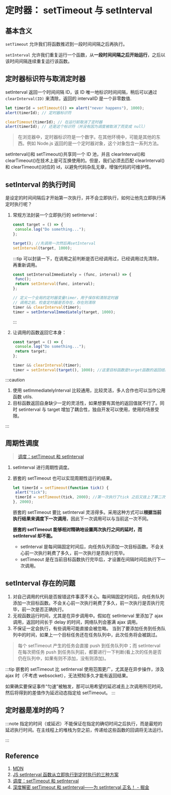 # 定时器： setTimeout 与 setInterval

## 基本含义

`setTimeout` 允许我们将函数推迟到一段时间间隔之后再执行。

`setInterval` 允许我们重复运行一个函数，从**一段时间间隔之后开始运行**，之后以该时间间隔连续重复运行该函数。

## 定时器标识符与取消定时器

setInterval 返回一个时间间隔 ID，该 ID 唯一地标识时间间隔，稍后可以通过 `clearInterval(ID)` 来清除，返回的 intervalID 是一个非零数值.

```js
let timerId = setTimeout(() => alert("never happens"), 1000);
alert(timerId); // 定时器标识符

clearTimeout(timerId); // 在运行前取消了定时器
alert(timerId); // 还是这个标识符（并没有因为调度被取消了而变成 null）
```

> 在浏览器中，定时器标识符是一个数字。在其他环境中，可能是其他的东西。例如 Node.js 返回的是一个定时器对象，这个对象包含一系列方法。

setInterval()和 setTimeout()共享同一个 ID 池，并且 clearInterval()和 clearTimeout()在技术上是可互换使用的。但是，我们必须去匹配 clearInterval()和 clearTimeout()对应的 id，以避免代码杂乱无章，增强代码的可维护性。

## setInterval 的执行时间

是设定的时间间隔后才开始第一次执行，并不会立即执行，如何让他先立即执行再定时执行呢？

1. 常规方法封装一个立即执行的 setInterval：

   ```js
   const target = () => {
   	console.log("Do something...");
   };

   target(); //先调用一次然后再setInterval
   setInterval(target, 1000);
   ```

   :::tip
   可以封装一下，在调用之前判断是否已经调用过，已经调用过先清除，再重新调用。

   ```js
   const setIntervalImmediately = (func, interval) => {
   	func();
   	return setInterval(func, interval);
   };

   // 定义一个全局的定时器变量timer，用于保存和清除定时器
   // 调用之前，检查定时器是否存在，存在则清除
   timer && clearInterval(timer);
   timer = setIntervalImmediately(target, 1000);
   ```

   :::

2. 让调用的函数返回它本身：

   ```js
   const target = () => {
   	console.log("Do something...");
   	return target;
   };

   timer && clearInterval(timer);
   timer = setInterval(target(), 1000); //这里目标函数是target函数的返回结果，会先执行一次，然后将返回值放到setInterval的队列里，很巧妙！
   ```

:::caution

1. 使用 setImmediatelyInterval 比较通用，比较灵活，多人合作也可以当作公用函数 utils.
2. 目标函数返回自身缺少一定的灵活性，如果想要有其他的返回值就不行了。同时 setinterval 与 target 增加了耦合性，独自开发可以使用，使用的场景受限。

:::

## 周期性调度

> [调度：setTimeout 和 setInterval](https://zh.javascript.info/settimeout-setinterval#setinterval)

1. setInterval 进行周期性调度。
2. 嵌套的 setTimeout 也可以实现周期性运行的结果。

   ```js
   let timerId = setTimeout(function tick() {
   	alert("tick");
   	timerId = setTimeout(tick, 2000); //第一次执行了tick 之后又挂上了第二次
   }, 2000);
   ```

   嵌套的 setTimeout 要比 setInterval 灵活得多。采用这种方式可以**根据当前执行结果来调度下一次调用**，因此下一次调用可以与当前这一次不同。

   **嵌套的 setTimeout 能够相对精确地设置两次执行之间的延时，而 setInterval 却不能。**

   - setInterval 是每间隔固定时间后，向任务队列添加一次目标函数。不会关心前一次执行耗费了多久，前一次执行是否执行完毕。
   - setTimeout 是在当前目标函数执行完毕后，才设置在间隔时间后执行下一次调用。

## setInterval 存在的问题

1. 对自己调用的代码是否报错这件事漠不关心。每间隔固定时间后，向任务队列添加一次目标函数。不会关心前一次执行耗费了多久，前一次执行是否执行完毕，前一次是否正确执行。
2. 无视函数运行时间，尤其是在异步调用中。假如在 setInterval 里添加了 ajax 调用，返回时间长于 delay 的时间，网络队列会塞满 ajax 调用。
3. 不保证一定会执行，有些调用可能直接会被忽略。 当到了要添加任务到任务队列中的时间，如果上一个目标任务还在任务队列中，此次任务将会被跳过。

> 每个 setTimeout 产生的任务会直接 push 到任务队列中；而 setInterval 在每次把任务 push 到任务队列前，都要进行一下判断(看上次的任务是否仍在队列中，如果有则不添加，没有则添加)。

:::tip
嵌套的 setTimeout 比 setInterval 使用范围更广，尤其是在异步操作，涉及 ajax 时（不考虑 websocket），无法预知多久才能有返回结果。

如果确实要保证事件“匀速”被触发，那可以用希望的延迟减去上次调用所花时间，然后将得到的差值作为延迟动态指定给 setTimeout。
:::

## 定时器是准时的吗？

:::note
指定的时间（或延迟）不能保证在指定的确切时间之后执行，而是最短的延迟执行时间。在主线程上的堆栈为空之前，传递给这些函数的回调将无法运行。

:::

## Reference

1. [MDN](https://developer.mozilla.org/zh-CN/docs/Web/API/setInterval)
2. [JS setInterval 函数从立即执行到定时执行的三种方案](https://blog.csdn.net/qq_39075021/article/details/110137215)
3. [调度：setTimeout 和 setInterval](https://zh.javascript.info/settimeout-setinterval#setinterval)
4. [深度解密 setTimeout 和 setInterval——为 setInterval 正名！ - 掘金](https://juejin.cn/post/6844903773622501383#heading-15)
